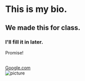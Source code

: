 <!DOCTYPE html>
<html lang="en-us">

<head>
    <meta charset="UTF-8" />
    <link rel="stylesheet" type="text/css" href="index.css">
    <title>
        My Bio!
    </title>
</head>

<body>
    <h1>This is my bio.</h1>
    <h2>We made this for class.</h2>
    <h3>I'll fill it in later.</h3>
    <p>Promise!</p>
    <a href="http://www.google.com" target="_blank"><br />Google.com</a>
    <br /><img src="http://www.shorturl.at/otX38" alt="picture"/>
</body>

</html>